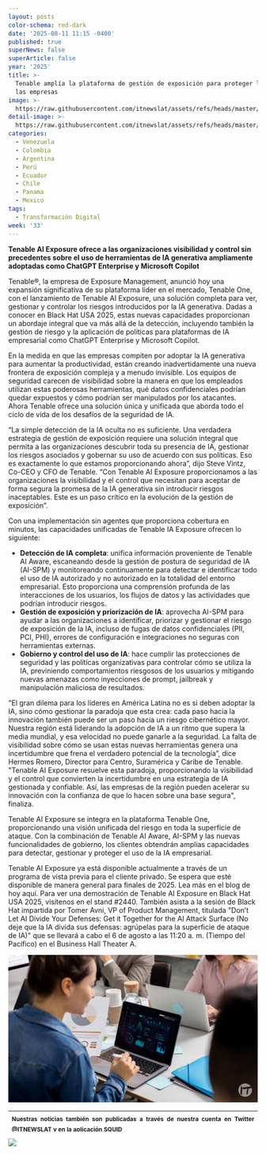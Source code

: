 ```yaml
---
layout: posts
color-schema: red-dark
date: '2025-08-11 11:15 -0400'
published: true
superNews: false
superArticle: false
year: '2025'
title: >-
  Tenable amplía la plataforma de gestión de exposición para proteger la IA de
  las empresas
image: >-
  https://raw.githubusercontent.com/itnewslat/assets/refs/heads/master/img/540x320/Equipo-metricas-p.jpg
detail-image: >-
  https://raw.githubusercontent.com/itnewslat/assets/refs/heads/master/img/1024x680/Equipo-metricas-g.jpg
categories:
  - Venezuela
  - Colombia
  - Argentina
  - Perú
  - Ecuador
  - Chile
  - Panama
  - Mexico
tags:
  - Transformación Digital
week: '33'
---
```

**Tenable AI Exposure ofrece a las organizaciones visibilidad y control sin precedentes sobre el uso de herramientas de IA generativa ampliamente adoptadas como ChatGPT Enterprise y Microsoft Copilot**

Tenable®, la empresa de Exposure Management, anunció hoy una expansión significativa de su plataforma líder en el mercado, Tenable One, con el lanzamiento de Tenable AI Exposure, una solución completa para ver, gestionar y controlar los riesgos introducidos por la IA generativa.  Dadas a conocer en Black Hat USA 2025, estas nuevas capacidades proporcionan un abordaje integral que va más allá de la detección, incluyendo también la gestión de riesgo y la aplicación de políticas para plataformas de IA empresarial como ChatGPT Enterprise y Microsoft Copilot. 

En la medida en que las empresas compiten por adoptar la IA generativa para aumentar la productividad, están creando inadvertidamente una nueva frontera de exposición compleja y a menudo invisible. Los equipos de seguridad carecen de visibilidad sobre la manera en que los empleados utilizan estas poderosas herramientas, qué datos confidenciales podrían quedar expuestos y cómo podrían ser manipulados por los atacantes. Ahora Tenable ofrece una solución única y unificada que aborda todo el ciclo de vida de los desafíos de la seguridad de IA.

“La simple detección de la IA oculta no es suficiente. Una verdadera estrategia de gestión de exposición requiere una solución integral que permita a las organizaciones descubrir toda su presencia de IA, gestionar los riesgos asociados y gobernar su uso de acuerdo con sus políticas. Eso es exactamente lo que estamos proporcionando ahora”, dijo Steve Vintz, Co-CEO y CFO de Tenable. “Con Tenable AI Exposure proporcionamos a las organizaciones la visibilidad y el control que necesitan para aceptar de forma segura la promesa de la IA generativa sin introducir riesgos inaceptables. Este es un paso crítico en la evolución de la gestión de exposición”.

Con una implementación sin agentes que proporciona cobertura en minutos, las capacidades unificadas de Tenable IA Exposure ofrecen lo siguiente:

- **Detección de IA completa**: unifica información proveniente de Tenable AI Aware, escaneando desde la gestión de postura de seguridad de IA (AI-SPM) y monitoreando continuamente para detectar e identificar todo el uso de IA autorizado y no autorizado en la totalidad del entorno empresarial. Esto proporciona una comprensión profunda de las interacciones de los usuarios, los flujos de datos y las actividades que podrían introducir riesgos. 
- **Gestión de exposición y priorización de IA**: aprovecha AI-SPM para ayudar a las organizaciones a identificar, priorizar y gestionar el riesgo de exposición de la IA, incluso de fugas de datos confidenciales (PII, PCI, PHI), errores de configuración e integraciones no seguras con herramientas externas.
- **Gobierno y control del uso de IA**: hace cumplir las protecciones de seguridad y las políticas organizativas para controlar cómo se utiliza la IA, previniendo comportamientos riesgosos de los usuarios y mitigando nuevas amenazas como inyecciones de prompt, jailbreak y manipulación maliciosa de resultados.

"El gran dilema para los líderes en América Latina no es si deben adoptar la IA, sino cómo gestionar la paradoja que esta crea: cada paso hacia la innovación también puede ser un paso hacia un riesgo cibernético mayor. Nuestra región está liderando la adopción de IA a un ritmo que supera la media mundial, y esa velocidad no puede ganarle a la seguridad. La falta de visibilidad sobre cómo se usan estas nuevas herramientas genera una incertidumbre que frena el verdadero potencial de la tecnología”, dice Hermes Romero, Director para Centro, Suramérica y Caribe de Tenable. "Tenable AI Exposure resuelve esta paradoja, proporcionando la visibilidad y el control que convierten la incertidumbre en una estrategia de IA gestionada y confiable. Así, las empresas de la región pueden acelerar su innovación con la confianza de que lo hacen sobre una base segura", finaliza. 

Tenable AI Exposure se integra en la plataforma Tenable One, proporcionando una visión unificada del riesgo en toda la superficie de ataque. Con la combinación de Tenable AI Aware, AI-SPM y las nuevas funcionalidades de gobierno, los clientes obtendrán amplias capacidades para detectar, gestionar y proteger el uso de la IA empresarial.

Tenable AI Exposure ya está disponible actualmente a través de un programa de vista previa para el cliente privado. Se espera que esté disponible de manera general para finales de 2025. Lea más en el blog de hoy aquí.
Para ver una demostración de Tenable AI Exposure en Black Hat USA 2025, visítenos en el stand #2440. También asista a la sesión de Black Hat impartida por Tomer Avni, VP of Product Management, titulada "Don’t Let AI Divide Your Defenses: Get it Together for the AI Attack Surface (No deje que la IA divida sus defensas: agrúpelas para la superficie de ataque de IA)" que se llevará a cabo el 6 de agosto a las 11:20 a. m. (Tiempo del Pacífico) en el Business Hall Theater A. 

![](https://raw.githubusercontent.com/itnewslat/assets/refs/heads/master/img/540x320/Equipo-metricas-p.jpg)

<table style="height: 42px;" width="569">
<tbody>
<tr>
<td style="text-align: justify;"><sub><strong>Nuestras noticias también son publicadas a través de nuestra cuenta en Twitter <a href="https://twitter.com/itnewslat?lang=es">@ITNEWSLAT</a> y en la aplicación <a href="https://squidapp.co/en/">SQUID</a></strong></sub></td>
</tr>
</tbody>
</table>

<img src="https://tracker.metricool.com/c3po.jpg?hash=56f88a41e39ab42c063cc51676587a04"/>